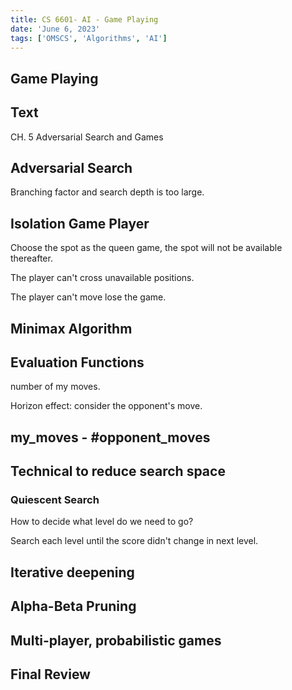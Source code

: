 ```yaml
---
title: CS 6601- AI - Game Playing
date: 'June 6, 2023'
tags: ['OMSCS', 'Algorithms', 'AI']
---
```


## Game Playing

## Text

CH. 5 Adversarial Search and Games

## Adversarial Search

Branching factor and search depth is too large.

## Isolation Game Player

Choose the spot as the queen game, the spot will not be available thereafter.

The player can't cross unavailable positions.

The player can't move lose the game.

## Minimax Algorithm

## Evaluation Functions

number of my moves.

Horizon effect: consider the opponent's move.

## my_moves - #opponent_moves

## Technical to reduce search space

### Quiescent Search

How to decide what level do we need to go?

Search each level until the score didn't change in next level.

## Iterative deepening

## Alpha-Beta Pruning

## Multi-player, probabilistic games

## Final Review
